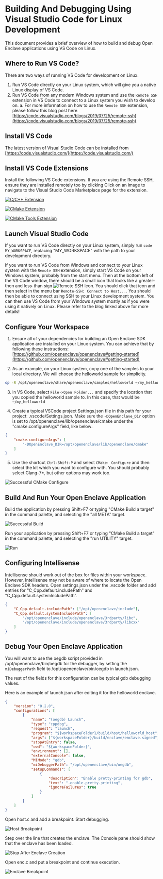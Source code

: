 # Building And Debugging Using Visual Studio Code for Linux Development

This document provides a brief overview of how to build and debug Open Enclave applications using VS Code on Linux.

## Where to Run VS Code?

There are two ways of running VS Code for development on Linux.
1. Run VS Code directly on your Linux system, which will give you a native Linux display of VS Code.
2. Run VS Code from any modern Windows system and use the `Remote SSH` extension in VS Code to connect to a Linux system you wish to develop on.
  a. For more information on how to use the `Remote SSH` extension, please follow this blog post here: [https://code.visualstudio.com/blogs/2019/07/25/remote-ssh](https://code.visualstudio.com/blogs/2019/07/25/remote-ssh)

## Install VS Code

The latest version of Visual Studio Code can be installed from [https://code.visualstudio.com/](https://code.visualstudio.com/)

## Install VS Code Extensions

Install the following VS Code extensions. If you are using the Remote SSH, ensure they are installed remotely too by clicking  Click on an image to navigate to the Visual Studio Code Marketplace page for the extension.

[![C/C++ Extension](images/VSCodeCppExtension.png)](https://marketplace.visualstudio.com/items?itemName=ms-vscode.cpptools)

[![CMake Extension](images/VSCodeLinuxCMakeExtension.png)](https://marketplace.visualstudio.com/items?itemName=twxs.cmake)

[![CMake Tools Extension](images/VSCodeCMakeToolsExtension.png)](https://marketplace.visualstudio.com/items?itemName=vector-of-bool.cmake-tools)


## Launch Visual Studio Code

If you want to run VS Code directly on your Linux system, simply run `code MY_WORKSPACE`, replacing "MY_WORKSPACE" with the path to your development directory.

If you want to run VS Code from Windows and connect to your Linux system with the `Remote SSH` extension, simply start VS Code on your Windows system, probably from the start menu. Then at the bottom left of the VS Code window, there should be a small icon that looks like a greater-then and less-than sign ![Remote SSH Icon](images/VSCodeLinuxRemoteSSHIcon.png). You should click that icon and then select in the menu bar `Remote-SSH: Connect to Host...`. You should then be able to connect using SSH to your Linux development system. You can then use VS Code from your Windows system mostly as if you were using it natively on Linux. Please refer to the blog linked above for more details!

## Configure Your Workspace

1. Ensure all of your dependencies for building an Open Enclave SDK application are installed on your Linux system. You can achieve that by following these instructions: [https://github.com/openenclave/openenclave#getting-started](https://github.com/openenclave/openenclave#getting-started)

2. As an example, on your Linux system, copy one of the samples to your local directory. We will choose the helloworld sample for simplicity.

```bash
cp -R /opt/openenclave/share/openenclave/samples/helloworld ~/my_helloworld
```

3. In VS Code, select `File->Open Folder...` and specify the location that you copied the helloworld sample to. In this case, that would be `~/my_helloworld`

4. Create a typical VSCode project Settings.json file in this path for your project: .vscode/Settings.json. Make sure the `-DOpenEnclave_Dir` option is set to /opt/openenclave/lib/openenclave/cmake under the "cmake.configureArgs" field, like below:

```json
{
    "cmake.configureArgs": [
        "-DOpenEnclave_DIR=/opt/openenclave/lib/openenclave/cmake"
    ]
}
```

5. Use the shortcut `Ctrl-Shift-P` and select `CMake: Configure` and then select the kit which you want to configure with. You should probably select Clang-7*, but other options may work too.

![Successful CMake Configure](images/VSCodeLinuxSuccessfulCMakeConfigure.png)

## Build And Run Your Open Enclave Application

Build the application by pressing Shift+F7 or typing "CMake Build a target" in the command palette, and selecting the "all META" target.

![Successful Build](images/VSCodeLinuxSuccessfulBuild.png)

Run your application by pressing Shift+F7 or typing "CMake Build a target" in the command palette, and selecting the "run UTILITY" target.

![Run](images/VSCodeLinuxRunApplication.png)

## Configuring Intellisense

Intellisense should work out of the box for files within your workspace. However, Intellisense may not be aware of where to locate the Open Enclave SDK headers.
Open settings.json under the .vscode folder and add entries for "C_Cpp.default.includePath" and "C_Cpp.default.systemIncludePath".

```json
{
    "C_Cpp.default.includePath": ["/opt/openenclave/include"],
    "C_Cpp.default.systemIncludePath": [
        "/opt/openenclave/include/openenclave/3rdparty/libc",
        "/opt/openenclave/include/openenclave/3rdparty/libcxx"
    ]
}
```

## Debug Your Open Enclave Application

You will want to use the oegdb script provided in /opt/openenclave/bin/oegdb for the debugger, by setting the `miDebuggerPath` field to /opt/openenclave/bin/oegdb in launch.json.

The rest of the fields for this configuration can be typical gdb debugging values.

Here is an example of launch.json after editing it for the helloworld enclave.

```json
{
    "version": "0.2.0",
    "configurations": [
        {
            "name": "(oegdb) Launch",
            "type": "cppdbg",
            "request": "launch",
            "program": "${workspaceFolder}/build/host/helloworld_host",
            "args": ["${workspaceFolder}/build/enclave/enclave.signed"],
            "stopAtEntry": false,
            "cwd": "${workspaceFolder}",
            "environment": [],
            "externalConsole": false,
            "MIMode": "gdb",
            "miDebuggerPath": "/opt/openenclave/bin/oegdb",
            "setupCommands": [
                {
                    "description": "Enable pretty-printing for gdb",
                    "text": "-enable-pretty-printing",
                    "ignoreFailures": true
                }
            ]
        }
    ]
}
```

Open host.c and add a breakpoint. Start debugging.

![Host Breakpoint](images/VSCodeLinuxHostBreakpoint.png)

Step over the line that creates the enclave. The Console pane should show that the enclave has been loaded.

![Stop After Enclave Creation](images/VSCodeLinuxStopAfterEnclaveCreation.png)

Open enc.c and put a breakpoint and continue execution.

![Enclave Breakpoint](images/VSCodeLinuxEnclaveBreakpoint.png)
